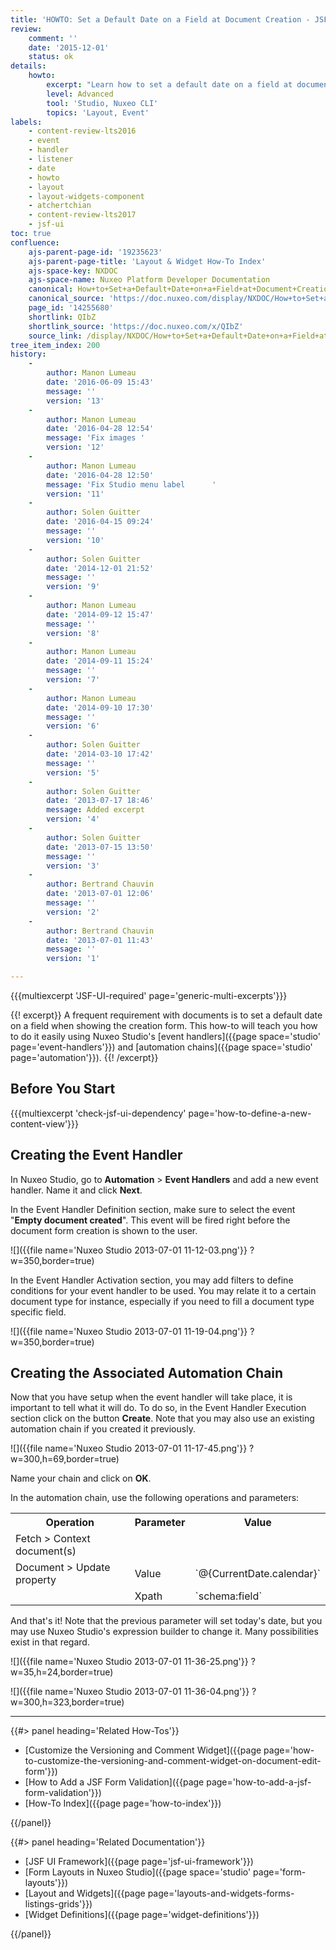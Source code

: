 ```yaml
---
title: 'HOWTO: Set a Default Date on a Field at Document Creation - JSF UI'
review:
    comment: ''
    date: '2015-12-01'
    status: ok
details:
    howto:
        excerpt: "Learn how to set a default date on a field at document creation using Nuxeo Studio's  event handlers  and  automation chains."
        level: Advanced
        tool: 'Studio, Nuxeo CLI'
        topics: 'Layout, Event'
labels:
    - content-review-lts2016
    - event
    - handler
    - listener
    - date
    - howto
    - layout
    - layout-widgets-component
    - atchertchian
    - content-review-lts2017
    - jsf-ui
toc: true
confluence:
    ajs-parent-page-id: '19235623'
    ajs-parent-page-title: 'Layout & Widget How-To Index'
    ajs-space-key: NXDOC
    ajs-space-name: Nuxeo Platform Developer Documentation
    canonical: How+to+Set+a+Default+Date+on+a+Field+at+Document+Creation
    canonical_source: 'https://doc.nuxeo.com/display/NXDOC/How+to+Set+a+Default+Date+on+a+Field+at+Document+Creation'
    page_id: '14255680'
    shortlink: QIbZ
    shortlink_source: 'https://doc.nuxeo.com/x/QIbZ'
    source_link: /display/NXDOC/How+to+Set+a+Default+Date+on+a+Field+at+Document+Creation
tree_item_index: 200
history:
    -
        author: Manon Lumeau
        date: '2016-06-09 15:43'
        message: ''
        version: '13'
    -
        author: Manon Lumeau
        date: '2016-04-28 12:54'
        message: 'Fix images '
        version: '12'
    -
        author: Manon Lumeau
        date: '2016-04-28 12:50'
        message: 'Fix Studio menu label      '
        version: '11'
    -
        author: Solen Guitter
        date: '2016-04-15 09:24'
        message: ''
        version: '10'
    -
        author: Solen Guitter
        date: '2014-12-01 21:52'
        message: ''
        version: '9'
    -
        author: Manon Lumeau
        date: '2014-09-12 15:47'
        message: ''
        version: '8'
    -
        author: Manon Lumeau
        date: '2014-09-11 15:24'
        message: ''
        version: '7'
    -
        author: Manon Lumeau
        date: '2014-09-10 17:30'
        message: ''
        version: '6'
    -
        author: Solen Guitter
        date: '2014-03-10 17:42'
        message: ''
        version: '5'
    -
        author: Solen Guitter
        date: '2013-07-17 18:46'
        message: Added excerpt
        version: '4'
    -
        author: Solen Guitter
        date: '2013-07-15 13:50'
        message: ''
        version: '3'
    -
        author: Bertrand Chauvin
        date: '2013-07-01 12:06'
        message: ''
        version: '2'
    -
        author: Bertrand Chauvin
        date: '2013-07-01 11:43'
        message: ''
        version: '1'

---
```

{{{multiexcerpt 'JSF-UI-required' page='generic-multi-excerpts'}}}

{{! excerpt}}
A frequent requirement with documents is to set a default date on a field when showing the creation form. This how-to will teach you how to do it easily using Nuxeo Studio's [event handlers]({{page space='studio' page='event-handlers'}}) and [automation chains]({{page space='studio' page='automation'}}).
{{! /excerpt}}

## Before You Start

{{{multiexcerpt 'check-jsf-ui-dependency' page='how-to-define-a-new-content-view'}}}

## Creating the Event Handler

In Nuxeo Studio, go to **Automation** > **Event Handlers** and add a new event handler. Name it and click **Next**.

In the Event Handler Definition section, make sure to select the event "**Empty document created**". This event will be fired right before the document form creation is shown to the user.

![]({{file name='Nuxeo Studio 2013-07-01 11-12-03.png'}} ?w=350,border=true)

In the Event Handler Activation section, you may add filters to define conditions for your event handler to be used. You may relate it to a certain document type for instance, especially if you need to fill a document type specific field.

![]({{file name='Nuxeo Studio 2013-07-01 11-19-04.png'}} ?w=350,border=true)

## Creating the Associated Automation Chain

Now that you have setup when the event handler will take place, it is important to tell what it will do. To do so, in the Event Handler Execution section click on the button **Create**. Note that you may also use an existing automation chain if you created it previously.

![]({{file name='Nuxeo Studio 2013-07-01 11-17-45.png'}} ?w=300,h=69,border=true)

Name your chain and click on **OK**.

In the automation chain, use the following operations and parameters:

<div class="table-scroll">
<table class="hover">
<tbody>
<tr>
<th colspan="1">Operation</th>
<th colspan="1">Parameter</th>
<th colspan="1">Value</th>
</tr>
<tr>
<td colspan="1">Fetch > Context document(s)</td>
<td colspan="1">&nbsp;</td>
<td colspan="1">&nbsp;</td>
</tr>
<tr>
<td colspan="1">Document > Update property</td>
<td colspan="1">Value</td>
<td colspan="1">`@{CurrentDate.calendar}`</td>
</tr>
<tr>
<td colspan="1">&nbsp;</td>
<td colspan="1">Xpath</td>
<td colspan="1">`schema:field`</td>
</tr>
</tbody>
</table>
</div>

And that's it! Note that the previous parameter will set today's date, but you may use Nuxeo Studio's expression builder to change it. Many possibilities exist in that regard.

![]({{file name='Nuxeo Studio 2013-07-01 11-36-25.png'}} ?w=35,h=24,border=true)

![]({{file name='Nuxeo Studio 2013-07-01 11-36-04.png'}} ?w=300,h=323,border=true)

* * *

<div class="row" data-equalizer data-equalize-on="medium"><div class="column medium-6">{{#> panel heading='Related How-Tos'}}

- [Customize the Versioning and Comment Widget]({{page page='how-to-customize-the-versioning-and-comment-widget-on-document-edit-form'}})
- [How to Add a JSF Form Validation]({{page page='how-to-add-a-jsf-form-validation'}})
- [How-To Index]({{page page='how-to-index'}})

{{/panel}}</div><div class="column medium-6">{{#> panel heading='Related Documentation'}}

- [JSF UI Framework]({{page page='jsf-ui-framework'}})
- [Form Layouts in Nuxeo Studio]({{page space='studio' page='form-layouts'}})
- [Layout and Widgets]({{page page='layouts-and-widgets-forms-listings-grids'}})
- [Widget Definitions]({{page page='widget-definitions'}})

{{/panel}}</div></div>
